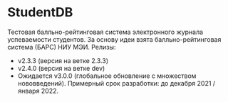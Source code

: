# StudentDB

Тестовая балльно-рейтинговая система электронного журнала успеваемости студентов. За основу идеи взята балльно-рейтинговая система (БАРС) НИУ МЭИ.
Релизы:

- v2.3.3 (версия на ветке 2.3.3)
- v2.4.0 (версия на ветке dev)
- Ожидается v3.0.0 (глобальное обновление с множеством нововведений). Примерный срок разработки: до декабря 2021 / января 2022.
